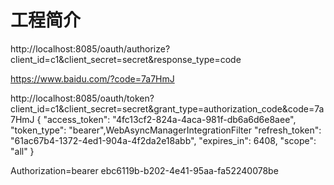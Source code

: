 # 工程简介


http://localhost:8085/oauth/authorize?client_id=c1&client_secret=secret&response_type=code

https://www.baidu.com/?code=7a7HmJ

http://localhost:8085/oauth/token?client_id=c1&client_secret=secret&grant_type=authorization_code&code=7a7HmJ
{
    "access_token": "4fc13cf2-824a-4aca-981f-db6a6d6e8aee",
    "token_type": "bearer",WebAsyncManagerIntegrationFilter
    "refresh_token": "61ac67b4-1372-4ed1-904a-4f2da2e18abb",
    "expires_in": 6408,
    "scope": "all"
}


Authorization=bearer ebc6119b-b202-4e41-95aa-fa52240078be
